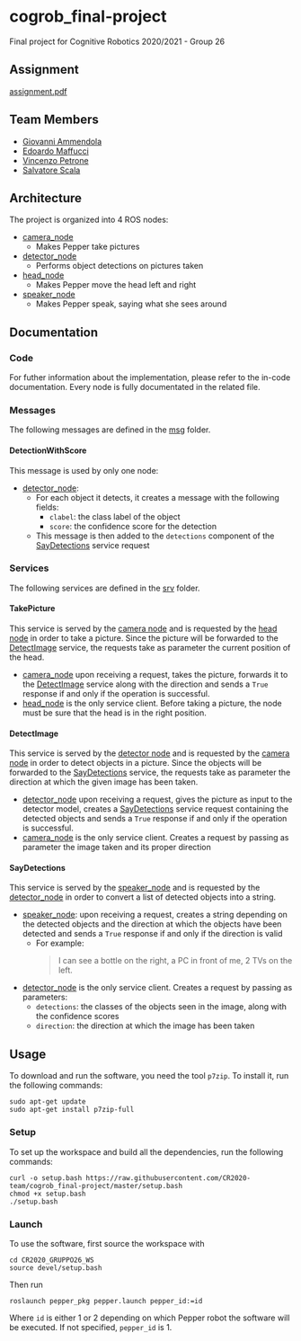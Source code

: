 # cogrob_final-project

Final project for Cognitive Robotics 2020/2021 - Group 26

## Assignment

[assignment.pdf](doc/assignment.pdf)

## Team Members

* [Giovanni Ammendola](https://github.com/giorge1)
* [Edoardo Maffucci](https://github.com/emaff)
* [Vincenzo Petrone](https://github.com/v8p1197)
* [Salvatore Scala](https://github.com/knowsx2)

## Architecture

The project is organized into 4 ROS nodes:

* [camera_node](pepper_pkg/src/camera_node/camera_node)
  * Makes Pepper take pictures
* [detector_node](pepper_pkg/src/detector_node/detector_node)
  * Performs object detections on pictures taken 
* [head_node](pepper_pkg/src/head_node/head_node)
  * Makes Pepper move the head left and right
* [speaker_node](pepper_pkg/src/speaker_node/speaker_node)
  * Makes Pepper speak, saying what she sees around 

## Documentation

### Code

For futher information about the implementation, please refer to the in-code documentation. Every node is fully
documentated in the related file.

### Messages

The following messages are defined in the [msg](pepper_msgs/msg) folder.

#### DetectionWithScore

This message is used by only one node:

* [detector_node](pepper_pkg/src/detector_node/detector_node):
  * For each object it detects, it creates a message with the following fields:
    * `clabel`: the class label of the object
    * `score`: the confidence score for the detection
  * This message is then added to the `detections` component of the [SayDetections](README.md#SayDetections)
    service request
    
### Services

The following services are defined in the [srv](pepper_msgs/srv) folder.

#### TakePicture

This service is served by the [camera node](pepper_pkg/src/camera_node/camera_node) and is requested by the
[head node](pepper_pkg/src/head_node/head_node) in order to take a picture. Since the picture will be forwarded to
the [DetectImage](README.md#DetectImage) service, the requests take as parameter the current position of the head.

* [camera_node](pepper_pkg/src/camera_node/camera_node) upon receiving a request, takes the picture, forwards it
  to the [DetectImage](README.md#DetectImage) service along with the direction and sends a `True` response if and only
  if the operation is successful.
* [head_node](pepper_pkg/src/head_node/head_node) is the only service client. Before taking a picture, the node
  must be sure that the head is in the right position.

#### DetectImage

This service is served by the [detector node](pepper_pkg/src/detector_node/detector_node) and is requested by the
[camera node](pepper_pkg/src/camera_node/camera_node) in order to detect objects in a picture. Since the objects
will be forwarded to the [SayDetections](README.md#SayDetections) service, the requests take as parameter the direction
at which the given image has been taken.

* [detector_node](pepper_pkg/src/detector_node/detector_node) upon receiving a request, gives the picture as input
  to the detector model, creates a [SayDetections](README.md#SayDetections) service request containing the detected
  objects and sends a `True` response if and only if the operation is successful.
* [camera_node](pepper_pkg/src/camera_node/camera_node) is the only service client. Creates a request by passing
  as parameter the image taken and its proper direction

#### SayDetections

This service is served by the [speaker_node](pepper_pkg/src/speaker_node/speaker_node) and is requested by the 
[detector_node](pepper_pkg/src/detector_node/detector_node) in order to convert a list of detected objects into a
string.

* [speaker_node](pepper_pkg/src/speaker_node/speaker_node): upon receiving a request, creates a string depending 
  on the detected objects and the direction at which the objects have been detected and sends a `True` response if and
  only if the direction is valid
  * For example:
    > I can see a bottle on the right, a PC in front of me, 2 TVs on the left.
* [detector_node](pepper_pkg/src/detector_node/detector_node) is the only service client. Creates a request by 
  passing as parameters:
  * `detections`: the classes of the objects seen in the image, along with the confidence scores
  * `direction`: the direction at which the image has been taken
    
## Usage

To download and run the software, you need the tool `p7zip`. To install it, run the following commands:

```shell
sudo apt-get update
sudo apt-get install p7zip-full
```

### Setup

To set up the workspace and build all the dependencies, run the following commands: 

```shell
curl -o setup.bash https://raw.githubusercontent.com/CR2020-team/cogrob_final-project/master/setup.bash
chmod +x setup.bash
./setup.bash
```

### Launch

To use the software, first source the workspace with

```shell
cd CR2020_GRUPPO26_WS
source devel/setup.bash
```

Then run

```shell
roslaunch pepper_pkg pepper.launch pepper_id:=id
```

Where `id` is either 1 or 2 depending on which Pepper robot the software will be executed. If not specified, `pepper_id` is 1.
